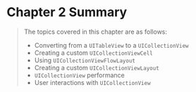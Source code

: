 # Chapter 2 Summary

> The topics covered in this chapter are as follows:
>
> - Converting from a `UITableView` to a `UICollectionView`
> - Creating a custom `UICollectionViewCell`
> - Using `UICollectionViewFlowLayout`
> - Creating a custom `UICollectionViewLayout`
> - `UICollectionView` performance
> - User interactions with `UICollectionView`
>
